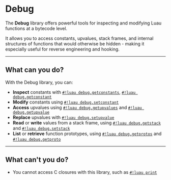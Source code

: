 # Debug

The **Debug** library offers powerful tools for inspecting and modifying Luau functions at a bytecode level.

It allows you to access constants, upvalues, stack frames, and internal structures of functions that would otherwise be hidden - making it especially useful for reverse engineering and hooking.

---

## What can you do?

With the Debug library, you can:

- **Inspect** constants with [`#!luau debug.getconstants`](./getconstants.md), [`#!luau debug.getconstant`](./getconstant.md)
- **Modify** constants using [`#!luau debug.setconstant`](./setconstant.md)
- **Access** upvalues using [`#!luau debug.getupvalues`](./getupvalues.md) and [`#!luau debug.getupvalue`](./getupvalue.md)
- **Replace** upvalues with [`#!luau debug.setupvalue`](./setupvalue.md)
- **Read** or **write** values from a stack frame, using [`#!luau debug.getstack`](./getstack.md) and [`#!luau debug.setstack`](./setstack.md)
- **List** or **retrieve** function prototypes, using [`#!luau debug.getprotos`](./getprotos.md) and [`#!luau debug.getproto`](./getproto.md)

---

## What can't you do?

- You cannot access C closures with this library, such as [`#!luau print`](https://create.roblox.com/docs/reference/engine/globals/LuaGlobals#print)